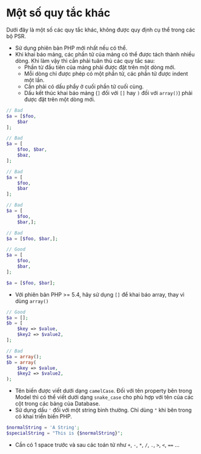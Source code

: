# Một số quy tắc khác

Dưới đây là một số các quy tắc khác, không được quy định cụ thể trong các bộ PSR.

- Sử dụng phiên bản PHP mới nhất nếu có thể.
- Khi khai báo mảng, các phần tử của mảng có thể được tách thành nhiều dòng. Khi làm vậy thì cần phải tuân thủ các quy tắc sau:
  - Phần từ đầu tiên của mảng phải được đặt trên một dòng mới.
  - Mỗi dòng chỉ được phép có một phần tử, các phần tử được indent một lần.
  - Cần phải có dấu phẩy ở cuối phần tử cuối cùng.
  - Dấu kết thúc khai báo mảng (`]` đối với `[]` hay `)` đối với `array()`) phải được đặt trên một dòng mới.

```php
// Bad
$a = [$foo,
    $bar
];

// Bad
$a = [
    $foo, $bar,
    $baz,
];

// Bad
$a = [
    $foo,
    $bar
];

// Bad
$a = [
    $foo,
    $bar,];

// Bad
$a = [$foo, $bar,];

// Good
$a = [
    $foo,
    $bar,
];

$a = [$foo, $bar];
```

- Với phiên bản PHP >= 5.4, hãy sử dụng `[]` để khai báo array, thay vì dùng `array()`
```php
// Good
$a = [];
$b = [
    $key => $value,
    $key2 => $value2,
];

// Bad
$a = array();
$b = array(
    $key => $value,
    $key2 => $value2,
);
```

- Tên biến được viết dưới dạng `camelCase`. Đối với tên property bên trong Model thì
có thể viết dưới dạng `snake_case` cho phù hợp với tên của các cột trong các bảng của Database.
- Sử dụng dấu `'` đối với một string bình thường. Chỉ dùng `"` khi bên trong có khai triển biến PHP.
```php
$normalString = 'A String';
$specialString = "This is {$normalString}";
```
- Cần có 1 space trước và sau các toán tử như `+`, `-`, `*`, `/`, `.`, `>`, `<`, `==` ...
